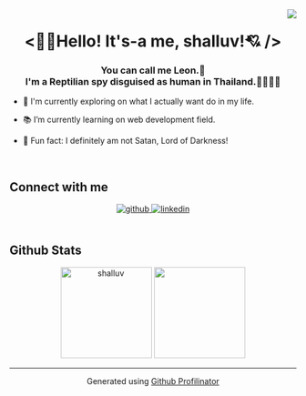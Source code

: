 <div align="right">
  <img src="https://komarev.com/ghpvc/?username=shalluv&&style=flat-square" align="right" />
</div>

<h1><div align="center"><👋🏼Hello! It's-a me, shalluv!💘 /></div></h1>

<h3><div align="center">You can call me Leon.🦁<br />I'm a Reptilian spy disguised as human in Thailand.🕵🏽‍♂🦎</div></h3>

- 🔭 I'm currently exploring on what I actually want do in my life.

- 📚 I’m currently learning on web development field.

- 👿 Fun fact: I definitely am not Satan, Lord of Darkness!

<br/>

<h2>Connect with me</h2>

<div align="center">
  <a href="https://github.com/shalluv" target="_blank">
    <img src="https://img.shields.io/badge/github-%2324292e.svg?&style=for-the-badge&logo=github&logoColor=white" alt="github" style="margin-bottom: 5px;" />
  </a>
  <a href="https://www.linkedin.com/in/poonpipob-kunlayanathee-a8235323a/" target="_blank">
    <img src="https://img.shields.io/badge/linkedin-%230077B5.svg?style=for-the-badge&logo=linkedin&logoColor=white" alt="linkedin" style="margin-bottom: 5px;" />
  </a>
</div>

<br />

<h2>Github Stats</h2>

<div align="center">
  <img src="https://github-readme-stats.vercel.app/api?username=shalluv&show_icons=true&locale=en" alt="shalluv" height="160" />
  
  <img src="https://github-readme-stats.vercel.app/api/top-langs/?username=shalluv&hide_border=true&layout=compact" height="160" />
</div>

---

<div align="center">Generated using <a href="https://profilinator.rishav.dev/" target="_blank">Github Profilinator</a></div>
